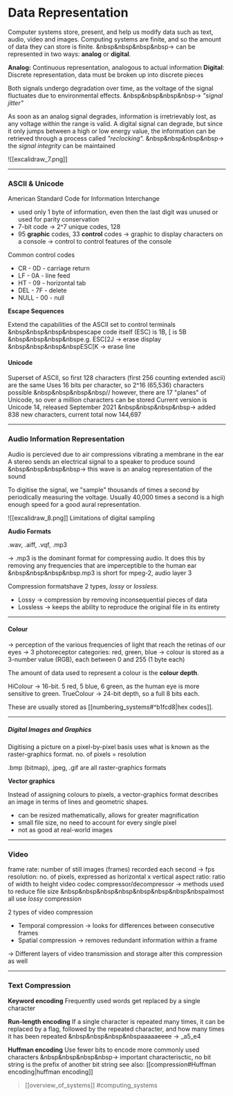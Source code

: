 # Data Representation
Computer systems store, present, and help us modify data such as text, audio, video and images.
Computing systems are finite, and so the amount of data they can store is finite.
&nbsp&nbsp&nbsp&nbsp→ can be represented in two ways: **analog** or **digital**.

**Analog:** Continuous representation, analogous to actual information
**Digital**: Discrete representation, data must be broken up into discrete pieces

Both signals undergo degradation over time, as the voltage of the signal fluctuates due to environmental effects. 
&nbsp&nbsp&nbsp&nbsp→ _"signal jitter"_

As soon as an analog signal degrades, information is irretrievably lost, as any voltage within the range is valid.
A digital signal can degrade, but since it only jumps between a high or low energy value, the information can be retrieved through a process called _"reclocking"._
&nbsp&nbsp&nbsp&nbsp→ the _signal integrity_ can be maintained

![[excalidraw_7.png]]

---

### ASCII & Unicode

American Standard Code for Information Interchange
- used only 1 byte of information, even then the last digit was unused or used for parity conservation
- 7-bit code → 2^7 unique codes, 128
- 95 **graphic** codes, 33 **control** codes
-> graphic to display characters on a console
-> control to control features of the console

Common control codes

-   CR - 0D - carriage return
-   LF - 0A - line feed
-   HT - 09 - horizontal tab
-   DEL - 7F - delete
-   NULL - 00 - null


**Escape Sequences**

Extend the capabilities of the ASCII set to control terminals
&nbsp&nbsp&nbsp&nbspescape code itself (ESC) is 1B, \[ is 5B
&nbsp&nbsp&nbsp&nbspe.g. ESC\[2J → erase display
&nbsp&nbsp&nbsp&nbspESC\[K → erase line


#### Unicode

Superset of ASCII, so first 128 characters (first 256 counting extended ascii) are the same
Uses 16 bits per character, so 2^16 (65,536) characters possible
&nbsp&nbsp&nbsp&nbsp// however, there are 17 "planes" of Unicode, so over a million characters can be stored
Current version is Unicode 14, released September 2021
&nbsp&nbsp&nbsp&nbsp→ added 838 new characters, current total now 144,697

---

### Audio Information Representation

Audio is percieved due to air compressions vibrating a membrane in the ear
A stereo sends an electrical signal to a speaker to produce sound
&nbsp&nbsp&nbsp&nbsp→ this wave is an analog representation of the sound

To digitise the signal, we "sample" thousands of times a second by periodically measuring the voltage. Usually 40,000 times a second is a high enough speed for a good aural representation.

![[excalidraw_8.png]]
Limitations of digital sampling

**Audio Formats**

.wav, .aiff, .vqf, .mp3

→ .mp3 is the dominant format for compressing audio. It does this by removing any frequencies that are imperceptible to the human ear
&nbsp&nbsp&nbsp&nbsp.mp3 is short for mpeg-2, audio layer 3

Compression formatshave 2 types, _lossy_ or _lossless._
-   Lossy → compression by removing inconsequential pieces of data
-   Lossless → keeps the ability to reproduce the original file in its entirety

---

#### Colour

→ perception of the various frequencies of light that reach the retinas of our eyes
→ 3 photoreceptor categories: red, green, blue
→ colour is stored as a 3-number value (RGB), each between 0 and 255 (1 byte each)

The amount of data used to represent a colour is the **colour depth**.

HiColour → 16-bit. 5 red, 5 blue, 6 green, as the human eye is more sensitive to green.
TrueColour → 24-bit depth, so a full 8 bits each.

These are usually stored as [[numbering_systems#^b1fcd8|hex codes]].

---

##### Digital Images and Graphics

Digitising a picture on a pixel-by-pixel basis uses what is known as the raster-graphics format.
no. of pixels = resolution

.bmp (bitmap), .jpeg, .gif are all raster-graphics formats

**Vector graphics**

Instead of assigning colours to pixels, a vector-graphics format describes an image in terms of lines and geometric shapes.

-   can be resized mathematically, allows for greater magnification
-   small file size, no need to account for every single pixel
-   not as good at real-world images

---

### Video
frame rate: number of still images (frames) recorded each second → fps
resolution: no. of pixels, expressed as horizontal x vertical
aspect ratio: ratio of width to height
video codec compressor/decompressor → methods used to reduce file size
&nbsp&nbsp&nbsp&nbsp&nbsp&nbsp&nbsp&nbspalmost all use _lossy_ compression

2 types of video compression
-   Temporal compression → looks for differences between consecutive frames
-   Spatial compression → removes redundant information within a frame

→ Different layers of video transmission and storage alter this compression as well

---

### Text Compression

**Keyword encoding**
Frequently used words get replaced by a single character

**Run-length encoding**
If a single character is repeated many times, it can be replaced by a flag, followed by the repeated character, and how many times it has been repeated
&nbsp&nbsp&nbsp&nbspaaaaaeeee → _a5_e4

**Huffman encoding**
Use fewer bits to encode more commonly used characters
&nbsp&nbsp&nbsp&nbsp→ important characterisctic, no bit string is the prefix of another bit string
see also: [[compression#Huffman encoding|huffman encoding]]


>[[overview_of_systems]]
>#computing_systems 